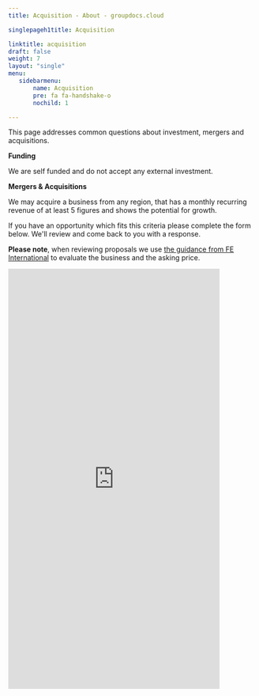 ```yaml
---
title: Acquisition - About - groupdocs.cloud

singlepageh1title: Acquisition

linktitle: acquisition
draft: false
weight: 7
layout: "single"
menu:
   sidebarmenu: 
       name: Acquisition
       pre: fa fa-handshake-o
       nochild: 1

---
```


<div class="box1">This page addresses common questions about investment, mergers and acquisitions.

**Funding**

We are self funded and do not accept any external investment.

**Mergers &amp; Acquisitions**

We may acquire a business from any region, that has a monthly recurring revenue of at least 5 figures and shows the potential for growth.

If you have an opportunity which fits this criteria please complete the form below. We'll review and come back to you with a response.

**Please note**, when reviewing proposals we use [the guidance from FE International](https://feinternational.com/blog/how-do-you-value-an-online-business/) to evaluate the business and the asking price.

 <iframe frameborder="0" height="850px" src="https://form.aspose.com/f/embed/607afc77de48ac478488c36e" width="85%"></iframe></div>